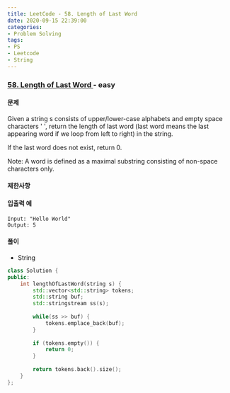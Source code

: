 ```yaml
---
title: LeetCode - 58. Length of Last Word
date: 2020-09-15 22:39:00
categories:
- Problem Solving
tags:
- PS
- Leetcode
- String
---
```


### [ 58. Length of Last Word ](https://leetcode.com/problems/length-of-last-word/) - easy

#### 문제

Given a string s consists of upper/lower-case alphabets and empty space characters ' ', return the length of last word (last word means the last appearing word if we loop from left to right) in the string.

If the last word does not exist, return 0.

Note: A word is defined as a maximal substring consisting of non-space characters only.

#### 제한사항

#### 입출력 예

```
Input: "Hello World"
Output: 5
```

#### 풀이
- String

```cpp
class Solution {
public:
    int lengthOfLastWord(string s) {
        std::vector<std::string> tokens;
        std::string buf;
        std::stringstream ss(s);
        
        while(ss >> buf) {
            tokens.emplace_back(buf);
        }
        
        if (tokens.empty()) {
            return 0;   
        }
        
        return tokens.back().size();
    }
};
```
